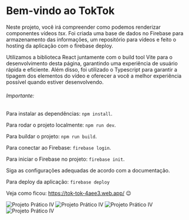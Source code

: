 # Bem-vindo ao TokTok

Neste projeto, você irá compreender como podemos renderizar componentes vídeos *tsx*. Foi criada uma base de dados no Firebase para armazenamento das informações, um repositório para vídeos e feito o hosting da aplicação com o firebase deploy.

Utilizamos a biblioteca React juntamente com o build tool Vite para o desenvolvimento desta página, garantindo uma experiência de usuário rápida e eficiente. Além disso, foi utilizado o Typescript para garantir a tipagem dos elementos do vídeo e oferecer a você a melhor experiência possível quando estiver desenvolvendo.

###### Importante:

Para instalar as dependências: `npm install`.

Para rodar o projeto localmente: `npm run dev`.

Para buildar o projeto: `npm run build`.

Para conectar ao Firebase: `firebase login`.

Para iniciar o Firebase no projeto: `firebase init`.

Siga as configurações adequadas de acordo com a documentação.

Para deploy da aplicação: `firebase deploy`

Veja como ficou: https://tok-tok-4aee3.web.app/ 😉

![Projeto Prático IV](https://uploaddeimagens.com.br/images/004/417/159/full/tela1.png?1680579279)
![Projeto Prático IV](https://uploaddeimagens.com.br/images/004/417/158/full/tela2.png?1680579227)
![Projeto Prático IV](https://uploaddeimagens.com.br/images/004/417/157/full/tela3.png?1680579162)
![Projeto Prático IV](https://uploaddeimagens.com.br/images/004/417/160/full/tela4.png?1680579437)
